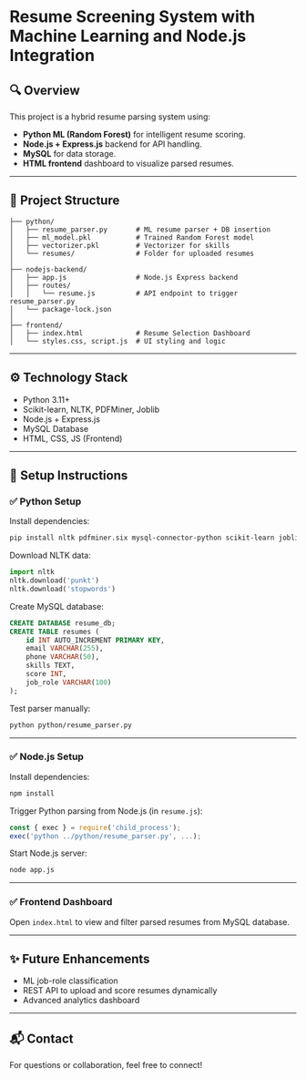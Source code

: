 
# Resume Screening System with Machine Learning and Node.js Integration

## 🔍 Overview
This project is a hybrid resume parsing system using:
- **Python ML (Random Forest)** for intelligent resume scoring.
- **Node.js + Express.js** backend for API handling.
- **MySQL** for data storage.
- **HTML frontend** dashboard to visualize parsed resumes.

---

## 📂 Project Structure
```
├── python/
│   ├── resume_parser.py       # ML resume parser + DB insertion
│   ├── ml_model.pkl           # Trained Random Forest model
│   ├── vectorizer.pkl         # Vectorizer for skills
│   └── resumes/               # Folder for uploaded resumes
│
├── nodejs-backend/
│   ├── app.js                 # Node.js Express backend
│   ├── routes/
│   │   └── resume.js          # API endpoint to trigger resume_parser.py
│   └── package-lock.json
│
├── frontend/
│   ├── index.html             # Resume Selection Dashboard
│   └── styles.css, script.js  # UI styling and logic
```

---

## ⚙ Technology Stack
- Python 3.11+
- Scikit-learn, NLTK, PDFMiner, Joblib
- Node.js + Express.js
- MySQL Database
- HTML, CSS, JS (Frontend)

---

## 🔧 Setup Instructions

### ✅ Python Setup
Install dependencies:
```bash
pip install nltk pdfminer.six mysql-connector-python scikit-learn joblib
```

Download NLTK data:
```python
import nltk
nltk.download('punkt')
nltk.download('stopwords')
```

Create MySQL database:
```sql
CREATE DATABASE resume_db;
CREATE TABLE resumes (
    id INT AUTO_INCREMENT PRIMARY KEY,
    email VARCHAR(255),
    phone VARCHAR(50),
    skills TEXT,
    score INT,
    job_role VARCHAR(100)
);
```

Test parser manually:
```bash
python python/resume_parser.py
```

---

### ✅ Node.js Setup
Install dependencies:
```bash
npm install
```

Trigger Python parsing from Node.js (in `resume.js`):
```js
const { exec } = require('child_process');
exec('python ../python/resume_parser.py', ...);
```

Start Node.js server:
```bash
node app.js
```

---

### ✅ Frontend Dashboard
Open `index.html` to view and filter parsed resumes from MySQL database.

---

## ✨ Future Enhancements
- ML job-role classification
- REST API to upload and score resumes dynamically
- Advanced analytics dashboard

---

## 📬 Contact
For questions or collaboration, feel free to connect!
